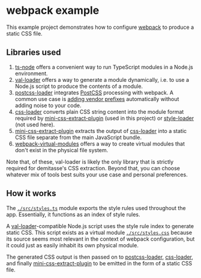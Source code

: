 # webpack example

This example project demonstrates how to configure
[webpack](https://webpack.js.org) to produce a static CSS file.

## Libraries used
1. [ts-node](https://github.com/TypeStrong/ts-node) offers a convenient way to
   run TypeScript modules in a Node.js environment.
2. [val-loader](https://webpack.js.org/loaders/val-loader) offers a way to
   generate a module dynamically, i.e. to use a Node.js script to produce the
   contents of a module.
3. [postcss-loader](https://webpack.js.org/loaders/postcss-loader)
   integrates [PostCSS](https://postcss.org) processing with webpack. A common
   use case is
   [adding vendor prefixes](https://github.com/postcss/autoprefixer)
   automatically without adding noise to your code.
4. [css-loader](https://webpack.js.org/loaders/css-loader) converts plain CSS
   string content into the module format required by
   [mini-css-extract-plugin](https://webpack.js.org/plugins/mini-css-extract-plugin)
   (used in this project) or
   [style-loader](https://webpack.js.org/loaders/style-loader) (not used here).
5. [mini-css-extract-plugin](https://webpack.js.org/plugins/mini-css-extract-plugin)
   extracts the output of
   [css-loader](https://webpack.js.org/loaders/css-loader) into a static CSS
   file separate from the main JavaScript bundle.
6. [webpack-virtual-modules](http://github.com/sysgears/webpack-virtual-modules)
   offers a way to create virtual modules that don't exist in the physical file
   system.

Note that, of these, val-loader is likely the only library that is strictly
required for demitasse's CSS extraction. Beyond that, you can choose whatever
mix of tools best suits your use case and personal preferences.


## How it works

The [`./src/styles.ts`](./src/styles.ts) module exports the style rules used
throughout the app. Essentially, it functions as an index of style rules.

A [val-loader](https://webpack.js.org/loaders/val-loader)-compatible Node.js
script uses the style rule index to generate static CSS. This script exists as
a virtual module [`./src/styles.css`](./webpack.config.js#L43-L121) because its
source seems most relevant in the context of webpack configuration, but it could
just as easily inhabit its own physical module.

The generated CSS output is then passed on to
[postcss-loader](https://webpack.js.org/loaders/postcss-loader),
[css-loader](https://webpack.js.org/loaders/css-loader), and finally
[mini-css-extract-plugin](https://webpack.js.org/plugins/mini-css-extract-plugin)
to be emitted in the form of a static CSS file.
